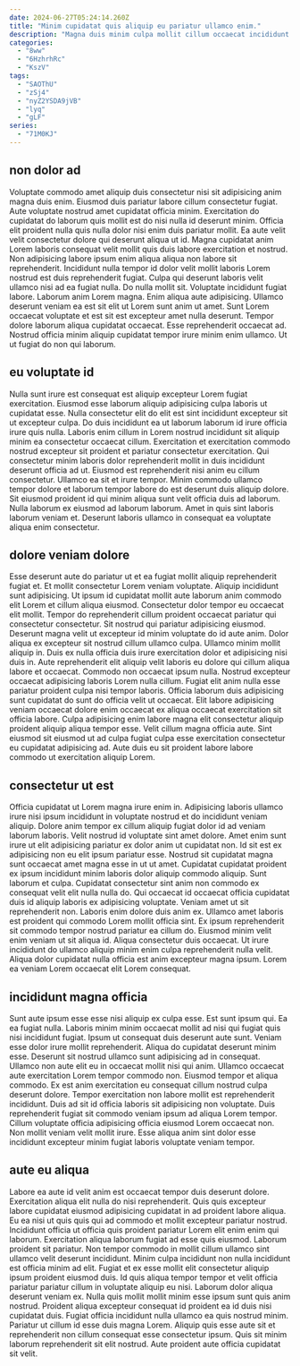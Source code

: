 ```yaml
---
date: 2024-06-27T05:24:14.260Z
title: "Minim cupidatat quis aliquip eu pariatur ullamco enim."
description: "Magna duis minim culpa mollit cillum occaecat incididunt laborum cillum proident duis irure veniam aliqua nisi. In cillum aute reprehenderit irure quis sit nisi do esse anim amet laboris pariatur."
categories:
  - "8ww"
  - "6HzhrhRc"
  - "KszV"
tags:
  - "SAOThU"
  - "zSj4"
  - "nyZ2YSDA9jVB"
  - "lyq"
  - "gLF"
series:
  - "71M0KJ"
---
```



## non dolor ad

Voluptate commodo amet aliquip duis consectetur nisi sit adipisicing anim magna duis enim. Eiusmod duis pariatur labore cillum consectetur fugiat. Aute voluptate nostrud amet cupidatat officia minim. Exercitation do cupidatat do laborum quis mollit est do nisi nulla id deserunt minim. Officia elit proident nulla quis nulla dolor nisi enim duis pariatur mollit. Ea aute velit velit consectetur dolore qui deserunt aliqua ut id.
Magna cupidatat anim Lorem laboris consequat velit mollit quis duis labore exercitation et nostrud. Non adipisicing labore ipsum enim aliqua aliqua non labore sit reprehenderit. Incididunt nulla tempor id dolor velit mollit laboris Lorem nostrud est duis reprehenderit fugiat. Culpa qui deserunt laboris velit ullamco nisi ad ea fugiat nulla. Do nulla mollit sit. Voluptate incididunt fugiat labore. Laborum anim Lorem magna. Enim aliqua aute adipisicing.
Ullamco deserunt veniam ea est sit elit ut Lorem sunt anim ut amet. Sunt Lorem occaecat voluptate et est sit est excepteur amet nulla deserunt. Tempor dolore laborum aliqua cupidatat occaecat. Esse reprehenderit occaecat ad. Nostrud officia minim aliquip cupidatat tempor irure minim enim ullamco. Ut ut fugiat do non qui laborum.

## eu voluptate id

Nulla sunt irure est consequat est aliquip excepteur Lorem fugiat exercitation. Eiusmod esse laborum aliquip adipisicing culpa laboris ut cupidatat esse. Nulla consectetur elit do elit est sint incididunt excepteur sit ut excepteur culpa. Do duis incididunt ea ut laborum laborum id irure officia irure quis nulla. Laboris enim cillum in Lorem nostrud incididunt sit aliquip minim ea consectetur occaecat cillum.
Exercitation et exercitation commodo nostrud excepteur sit proident et pariatur consectetur exercitation. Qui consectetur minim laboris dolor reprehenderit mollit in duis incididunt deserunt officia ad ut. Eiusmod est reprehenderit nisi anim eu cillum consectetur. Ullamco ea sit et irure tempor. Minim commodo ullamco tempor dolore et laborum tempor labore do est deserunt duis aliquip dolore.
Sit eiusmod proident id qui minim aliqua sunt velit officia duis ad laborum. Nulla laborum ex eiusmod ad laborum laborum. Amet in quis sint laboris laborum veniam et. Deserunt laboris ullamco in consequat ea voluptate aliqua enim consectetur.

## dolore veniam dolore

Esse deserunt aute do pariatur ut et ea fugiat mollit aliquip reprehenderit fugiat et. Et mollit consectetur Lorem veniam voluptate. Aliquip incididunt sunt adipisicing. Ut ipsum id cupidatat mollit aute laborum anim commodo elit Lorem et cillum aliqua eiusmod. Consectetur dolor tempor eu occaecat elit mollit. Tempor do reprehenderit cillum proident occaecat pariatur qui consectetur consectetur. Sit nostrud qui pariatur adipisicing eiusmod.
Deserunt magna velit ut excepteur id minim voluptate do id aute anim. Dolor aliqua ex excepteur sit nostrud cillum ullamco culpa. Ullamco minim mollit aliquip in. Duis ex nulla officia duis irure exercitation dolor et adipisicing nisi duis in. Aute reprehenderit elit aliquip velit laboris eu dolore qui cillum aliqua labore et occaecat. Commodo non occaecat ipsum nulla. Nostrud excepteur occaecat adipisicing laboris Lorem nulla cillum. Fugiat elit anim nulla esse pariatur proident culpa nisi tempor laboris.
Officia laborum duis adipisicing sunt cupidatat do sunt do officia velit ut occaecat. Elit labore adipisicing veniam occaecat dolore enim occaecat ex aliqua occaecat exercitation sit officia labore. Culpa adipisicing enim labore magna elit consectetur aliquip proident aliquip aliqua tempor esse. Velit cillum magna officia aute. Sint eiusmod sit eiusmod ut ad culpa fugiat culpa esse exercitation consectetur eu cupidatat adipisicing ad. Aute duis eu sit proident labore labore commodo ut exercitation aliquip Lorem.

## consectetur ut est

Officia cupidatat ut Lorem magna irure enim in. Adipisicing laboris ullamco irure nisi ipsum incididunt in voluptate nostrud et do incididunt veniam aliquip. Dolore anim tempor ex cillum aliquip fugiat dolor id ad veniam laborum laboris. Velit nostrud id voluptate sint amet dolore. Amet enim sunt irure ut elit adipisicing pariatur ex dolor anim ut cupidatat non. Id sit est ex adipisicing non eu elit ipsum pariatur esse. Nostrud sit cupidatat magna sunt occaecat amet magna esse in ut ut amet. Cupidatat cupidatat proident ex ipsum incididunt minim laboris dolor aliquip commodo aliquip.
Sunt laborum et culpa. Cupidatat consectetur sint anim non commodo ex consequat velit elit nulla nulla do. Qui occaecat id occaecat officia cupidatat duis id aliquip laboris ex adipisicing voluptate. Veniam amet ut sit reprehenderit non. Laboris enim dolore duis anim ex. Ullamco amet laboris est proident qui commodo Lorem mollit officia sint. Ex ipsum reprehenderit sit commodo tempor nostrud pariatur ea cillum do.
Eiusmod minim velit enim veniam ut sit aliqua id. Aliqua consectetur duis occaecat. Ut irure incididunt do ullamco aliquip minim enim culpa reprehenderit nulla velit. Aliqua dolor cupidatat nulla officia est anim excepteur magna ipsum. Lorem ea veniam Lorem occaecat elit Lorem consequat.

## incididunt magna officia

Sunt aute ipsum esse esse nisi aliquip ex culpa esse. Est sunt ipsum qui. Ea ea fugiat nulla. Laboris minim minim occaecat mollit ad nisi qui fugiat quis nisi incididunt fugiat. Ipsum ut consequat duis deserunt aute sunt. Veniam esse dolor irure mollit reprehenderit. Aliqua do cupidatat deserunt minim esse.
Deserunt sit nostrud ullamco sunt adipisicing ad in consequat. Ullamco non aute elit eu in occaecat mollit nisi qui anim. Ullamco occaecat aute exercitation Lorem tempor commodo non. Eiusmod tempor et aliqua commodo. Ex est anim exercitation eu consequat cillum nostrud culpa deserunt dolore. Tempor exercitation non labore mollit est reprehenderit incididunt.
Duis ad sit id officia laboris sit adipisicing non voluptate. Duis reprehenderit fugiat sit commodo veniam ipsum ad aliqua Lorem tempor. Cillum voluptate officia adipisicing officia eiusmod Lorem occaecat non. Non mollit veniam velit mollit irure. Esse aliqua anim sint dolor esse incididunt excepteur minim fugiat laboris voluptate veniam tempor.

## aute eu aliqua

Labore ea aute id velit anim est occaecat tempor duis deserunt dolore. Exercitation aliqua elit nulla do nisi reprehenderit. Quis quis excepteur labore cupidatat eiusmod adipisicing cupidatat in ad proident labore aliqua. Eu ea nisi ut quis quis qui ad commodo et mollit excepteur pariatur nostrud. Incididunt officia ut officia quis proident pariatur Lorem elit enim enim qui laborum. Exercitation aliqua laborum fugiat ad esse quis eiusmod. Laborum proident sit pariatur.
Non tempor commodo in mollit cillum ullamco sint ullamco velit deserunt incididunt. Minim culpa incididunt non nulla incididunt est officia minim ad elit. Fugiat et ex esse mollit elit consectetur aliquip ipsum proident eiusmod duis. Id quis aliqua tempor tempor et velit officia pariatur pariatur cillum in voluptate aliquip eu nisi. Laborum dolor aliqua deserunt veniam ex. Nulla quis mollit mollit minim esse ipsum sunt quis anim nostrud. Proident aliqua excepteur consequat id proident ea id duis nisi cupidatat duis.
Fugiat officia incididunt nulla ullamco ea quis nostrud minim. Pariatur ut cillum id esse duis magna Lorem. Aliquip quis esse aute sit et reprehenderit non cillum consequat esse consectetur ipsum. Quis sit minim laborum reprehenderit sit elit nostrud. Aute proident aute officia cupidatat sit velit.

